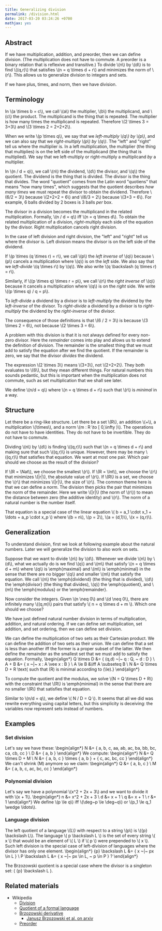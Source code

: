 ```yaml
---
title: Generalizing division
permalink: /division.html
date: 2017-03-20 03:24:26 +0700
mathjax: yes
---
```


## Abstract

If we have multiplication, addition, and preorder, then we can define division.
(The multiplication does not have to commute.
A preorder is a binary relation that is reflexive and transitive.)
To divide \\(n\\) by \\(d\\) is to find
\\((q,r)\\) that satisfies \\(n = q \times d + r\\)
and minimizes the norm of \\(r\\).
This allows us to generalize division to integers and sets.

If we have plus, times, and norm, then we have division.

## Terminology

In \\(a \times b = c\\),
we call \\(a\\) the multiplier, \\(b\\) the multiplicand, and \\(c\\) the product.
The multiplicand is the thing that is repeated.
The multiplier is how many times the multiplicand is repeated.
Therefore \\(2 \times 3 = 3+3\\) and \\(3 \times 2 = 2+2+2\\).

When we write \\(p \times q\\), we say that we *left-multiply \\(q\\) by \\(p\\)*,
and we can also say that we *right-multiply \\(p\\) by \\(q\\)*.
The "left" and "right" tell us where the multiplier is.
In a left multiplication, the multiplier (the thing that multiplies)
is on the left side of the multiplicand (the thing that is multiplied).
We say that we left-multiply or right-multiply a multiplicand *by* a multiplier.

In \\(n / d = q\\),
we call \\(n\\) the dividend,
\\(d\\) the divisor,
and \\(q\\) the quotient.
The dividend is the thing that is divided.
The divisor is the thing that divides.
The word "quotient" comes from the Latin word "quotiens" that means "how many times",
which suggests that the quotient describes *how many times* we must repeat the divisor to obtain the dividend.
Therefore \\(6/2 = 3\\) because \\(2+2+2 = 6\\)
and \\(6/3 = 2\\) because \\(3+3 = 6\\).
For example, 6 balls divided by 2 boxes is 3 balls *per* box.

The divisor in a division
becomes the multiplicand in the related multiplication.
Formally, \\(n / d = q\\) iff \\(n = q \times d\\).
To obtain the related multiplication of a division,
*right*-multiply each side of the equation by the divisor.
Right multiplication cancels right division.

In the case of left division and right division,
the "left" and "right" tell us where the divisor is.
Left division means the divisor is on the left side of the dividend.

If \\(p \times (q \times r) = r\\), we call \\(p\\)
the *left inverse* of \\(q\\) because \\(p\\)
cancels a multiplication where \\(q\\) is on the *left* side.
We also say that we *left-divide* \\(q \times r\\) by \\(q\\).
We also write \\(q \backslash (q \times r) = r\\).

Similarly, if \\((p \times q) \times r = p\\), we call \\(r\\)
the *right inverse* of \\(q\\) because it
cancels a multiplication where \\(q\\) is on the *right* side.
We write \\((p \times q) / q = p\\).

To *left-divide* a dividend by a divisor is
to *left-multiply* the dividend by the *left-inverse* of the divisor.
To *right-divide* a dividend by a divisor is
to *right-multiply* the dividend by the *right-inverse* of the divisor.

The consequence of those definitions is that
\\(6 / 2 = 3\\) is
because \\(3 \times 2 = 6\\),
not because \\(2 \times 3 = 6\\).

A problem with this division is that
it is not always defined for every non-zero divisor.
Here the *remainder* comes into play
and allows us to extend the definition of division.
The remainder is the smallest thing that we must add to satisfy the equation
after we find the quotient.
If the remainder is zero, we say that the divisor *divides* the dividend.

The expression \\(2 \times 3\\) means \\(3+3\\), not \\(2+2+2\\).
They both evaluates to \\(6\\), but they mean different things.
For natural numbers this sounds pedantic,
but this is important when the multiplication does not commute,
such as set multiplication that we shall see later.

We define \\(n/d = q\\) where \\(n = q \times d + r\\)
such that \\(r\\) is *minimal* in a way.

## Structure

Let there be a ring-like structure.
Let there be a set \\(R\\),
an addition \\(+\\),
a multiplication \\(\times\\),
and a norm \\(m : R \to [ 0,\infty )\\).
The operations do not have to have identities.
They do not have to be invertible.
They do not have to commute.

Dividing \\(n\\) by \\(d\\) is finding \\((q,r)\\) such that \\(n = q \times d + r\\)
and making sure that such \\((q,r)\\) is unique.
However, there may be many \\((q,r)\\) that satisfies that equation.
We want at most one pair.
Which pair should we choose as the result of the division?

If \\(R = \Nat\\), we choose the smallest \\(r\\).
If \\(R = \Int\\), we choose the \\(r\\) that minimizes \\(|r|\\),
the absolute value of \\(r\\).
If \\(R\\) is a set, we choose the \\(r\\)
that minimizes \\(|r|\\), the size of \\(r\\).
The common theme here is that we can define a *norm*.
The division then picks the pair that minimizes the norm of the remainder.
Here we write \\(|r|\\) (the norm of \\(r\\))
to mean the distance between zero (the additive identity) and \\(r\\).
The norm of a natural number is the number itself.

That equation is a special case of the linear equation
\\( b = a_1 \cdot x_1 + \ldots + a_p \cdot x_p \\)
where \\(b = n\\), \\(p = 2\\), \\(a = (d,1)\\), \\(x = (q,r)\\).

## Generalization

To understand division,
first we look at following example about the natural numbers.
Later we will generalize the division to also work on sets.

Suppose that we want to divide \\(n\\) by \\(d\\).
Whenever we divide \\(n\\) by \\(d\\),
what we actually do is we
find \\(q\\) and \\(m\\) that satisfy
\\(n = q \times d + m\\)
where \\(q\\) is \emph{maximal}
and \\(m\\) is \emph{minimal}
in the sense that there are no bigger \\(q\\) and smaller \\(m\\)
that satisfy the equation.
We call \\(n\\) the \emph{dividend} (the thing that is divided),
\\(d\\) the \emph{divisor} (the thing that divides),
\\(q\\) the \emph{quotient},
and \\(m\\) the \emph{modulus} or the \emph{remainder}.

Now consider the integers.
Given \\(n \neq 0\\) and \\(d \neq 0\\),
there are infinitely many \\((q,m)\\) pairs that satisfy \\( n = q \times d + m \\).
Which one should we choose?

We have just defined natural number division in terms of multiplication, addition, and natural ordering.
If we can define set multiplication, set addition, and set ordering, then we can define set division.

We can define the multiplication of two sets as their Cartesian product.
We can define the addition of two sets as their union.
We can define that a set is less than another iff the former is a proper subset of the latter.
We then define the remainder as the smallest set that we must add to satisfy the equation.
Formally,
<span>\begin{align*}
    Q \times D &= \{ (q,d) ~|~ q : Q, ~ d : D \}
    \\
    A + B &= \{ x ~|~ x : A \vee x : B \}
    \\
    A \le B &\iff A \subseteq B
    \\
    N &= Q \times D + R \text{ such that \(R\) is minimal according to \(\le\).}
\end{align*}</span>

To compute the quotient and the modulus,
we solve \\(N = Q \times D + R\\)
with the constraint that \\(R\\) is \emph{minimal}
in the sense that there are no smaller \\(R\\)
that satisfies that equation.

Similar to \\(n/d = q\\), we define \\( N / D = Q \\).
It seems that all we did was rewrite everything using capital letters,
but this simplicity is deceiving:
the variables now represent sets instead of numbers.

## Examples

### Set division

Let's say we have these:
<span>\begin{align*}
    N &= \{ a, b, c, aa, ab, ac, ba, bb, bc, ca, cb, cc \}
    \\
    D &= \{ a, b \}
\end{align*}</span>
We compute:
<span>\begin{align*}
    N &= Q \times D + M
    \\
    N &= \{ a, b, c \} \times \{ a, b \} + \{ c, ac, bc, cc \}
\end{align*}</span>
We can't shrink \(M\) anymore
so we claim:
<span>\begin{align*}
    Q &= \{ a, b, c \}
    \\
    M &= \{ a, b, c, ac, bc, cc \}
\end{align*}</span>

### Polynomial division

Let's say we have a polynomial \\(x^2 + 2x + 3\\) and we want to divide it with \\(x + 1\\).
<span>\begin{align*}
    n &= x^2 + 2x + 3
    \\
    d &= x + 1
    \\
    q &= x + 1
    \\
    r &= 1
\end{align*}</span>
We define \\(p \le q\\) iff \\(\deg~p \le \deg~q\\) or \\(p_1 \le q_1 \wedge \ldots\\).

### Language division

The left quotient
of a language \\(L\\) with respect to a string \\(p\\) is \\(\{p\} \backslash L\\).
The language \\( p \backslash L \\) is the set of every string \\( x \\)
that would be an element of \\( L \\) if \\( p \\) were prepended to \\( x \\).
Such left division is the special case of left-division of languages
where the divisor has only one element.
<span>\begin{align*}
    \{p\} \backslash L &= \{ x ~|~ px \in L \}
    \\
    P \backslash L &= \{ x ~|~ px \in L, ~ p \in P \} ?
\end{align*}</span>

The Brzozowski quotient is a special case where the divisor is a singleton set:
<span>\( \{p\} \backslash L \)</span>.

## Related materials

- Wikipedia
    - [Division](https://en.wikipedia.org/wiki/Division_(mathematics))
    - [Quotient of a formal language](https://en.wikipedia.org/wiki/Quotient_of_a_formal_language)
    - [Brzozowski derivative](https://en.wikipedia.org/wiki/Brzozowski_derivative)
        - [Janusz Brzozowski et al. on arxiv](https://arxiv.org/find/cs/1/au:+Brzozowski_J/0/1/0/all/0/1)
    - [Preorder](https://en.wikipedia.org/wiki/Preorder)
